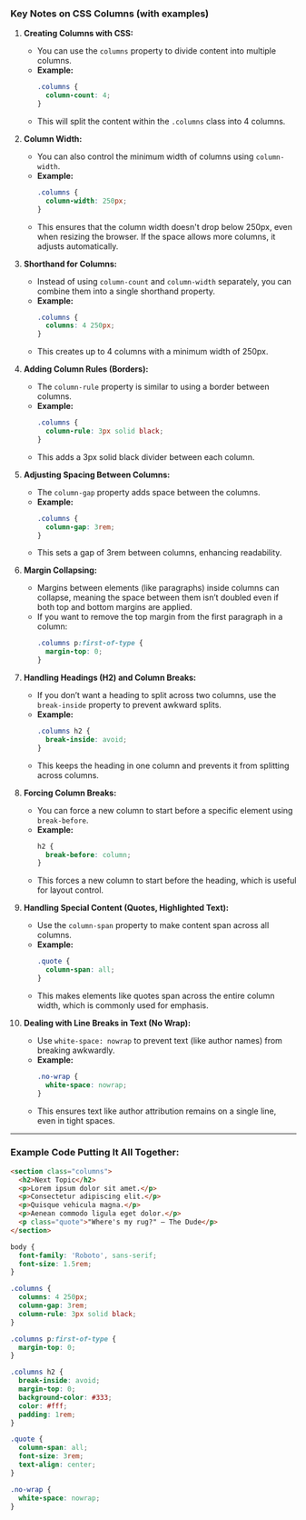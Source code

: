 ### Key Notes on CSS Columns (with examples)

1. **Creating Columns with CSS:**
   - You can use the `columns` property to divide content into multiple columns.
   - **Example:**
     ```css
     .columns {
       column-count: 4;
     }
     ```
   - This will split the content within the `.columns` class into 4 columns.

2. **Column Width:**
   - You can also control the minimum width of columns using `column-width`.
   - **Example:**
     ```css
     .columns {
       column-width: 250px;
     }
     ```
   - This ensures that the column width doesn't drop below 250px, even when resizing the browser. If the space allows more columns, it adjusts automatically.

3. **Shorthand for Columns:**
   - Instead of using `column-count` and `column-width` separately, you can combine them into a single shorthand property.
   - **Example:**
     ```css
     .columns {
       columns: 4 250px;
     }
     ```
   - This creates up to 4 columns with a minimum width of 250px.

4. **Adding Column Rules (Borders):**
   - The `column-rule` property is similar to using a border between columns.
   - **Example:**
     ```css
     .columns {
       column-rule: 3px solid black;
     }
     ```
   - This adds a 3px solid black divider between each column.

5. **Adjusting Spacing Between Columns:**
   - The `column-gap` property adds space between the columns.
   - **Example:**
     ```css
     .columns {
       column-gap: 3rem;
     }
     ```
   - This sets a gap of 3rem between columns, enhancing readability.

6. **Margin Collapsing:**
   - Margins between elements (like paragraphs) inside columns can collapse, meaning the space between them isn’t doubled even if both top and bottom margins are applied.
   - If you want to remove the top margin from the first paragraph in a column:
     ```css
     .columns p:first-of-type {
       margin-top: 0;
     }
     ```

7. **Handling Headings (H2) and Column Breaks:**
   - If you don’t want a heading to split across two columns, use the `break-inside` property to prevent awkward splits.
   - **Example:**
     ```css
     .columns h2 {
       break-inside: avoid;
     }
     ```
   - This keeps the heading in one column and prevents it from splitting across columns.

8. **Forcing Column Breaks:**
   - You can force a new column to start before a specific element using `break-before`.
   - **Example:**
     ```css
     h2 {
       break-before: column;
     }
     ```
   - This forces a new column to start before the heading, which is useful for layout control.

9. **Handling Special Content (Quotes, Highlighted Text):**
   - Use the `column-span` property to make content span across all columns.
   - **Example:**
     ```css
     .quote {
       column-span: all;
     }
     ```
   - This makes elements like quotes span across the entire column width, which is commonly used for emphasis.

10. **Dealing with Line Breaks in Text (No Wrap):**
    - Use `white-space: nowrap` to prevent text (like author names) from breaking awkwardly.
    - **Example:**
      ```css
      .no-wrap {
        white-space: nowrap;
      }
      ```
    - This ensures text like author attribution remains on a single line, even in tight spaces.

---

### Example Code Putting It All Together:

```html
<section class="columns">
  <h2>Next Topic</h2>
  <p>Lorem ipsum dolor sit amet.</p>
  <p>Consectetur adipiscing elit.</p>
  <p>Quisque vehicula magna.</p>
  <p>Aenean commodo ligula eget dolor.</p>
  <p class="quote">"Where's my rug?" — The Dude</p>
</section>
```

```css
body {
  font-family: 'Roboto', sans-serif;
  font-size: 1.5rem;
}

.columns {
  columns: 4 250px;
  column-gap: 3rem;
  column-rule: 3px solid black;
}

.columns p:first-of-type {
  margin-top: 0;
}

.columns h2 {
  break-inside: avoid;
  margin-top: 0;
  background-color: #333;
  color: #fff;
  padding: 1rem;
}

.quote {
  column-span: all;
  font-size: 3rem;
  text-align: center;
}

.no-wrap {
  white-space: nowrap;
}
```
